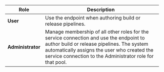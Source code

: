 
  
| Role | Description | 
|-------------|---------|
| **User** | Use the endpoint when authoring build or release pipelines. |
| **Administrator** | Manage membership of all other roles for the service connection and use the endpoint to author build or release pipelines. The system automatically assigns the user who created the service connection to the Administrator role for that pool. |
